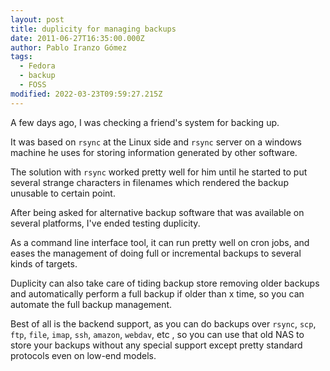 ```yaml
---
layout: post
title: duplicity for managing backups
date: 2011-06-27T16:35:00.000Z
author: Pablo Iranzo Gómez
tags:
  - Fedora
  - backup
  - FOSS
modified: 2022-03-23T09:59:27.215Z
---
```


A few days ago, I was checking a friend's system for backing up.

It was based on `rsync` at the Linux side and `rsync` server on a windows machine he uses for storing information generated by other software.

The solution with `rsync` worked pretty well for him until he started to put several strange characters in filenames which rendered the backup unusable to certain point.

After being asked for alternative backup software that was available on several platforms, I've ended testing duplicity.

As a command line interface tool, it can run pretty well on cron jobs, and eases the management of doing full or incremental backups to several kinds of targets.

Duplicity can also take care of tiding backup store removing older backups and automatically perform a full backup if older than x time, so you can automate the full backup management.

Best of all is the backend support, as you can do backups over `rsync`, `scp`, `ftp`, `file`, `imap`, `ssh`, `amazon`, `webdav`, etc , so you can use that old NAS to store your backups without any special support except pretty standard protocols even on low-end models.
